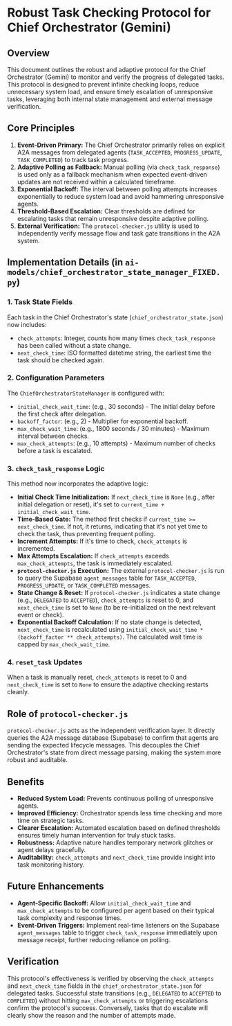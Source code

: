 # Robust Task Checking Protocol for Chief Orchestrator (Gemini)

## Overview
This document outlines the robust and adaptive protocol for the Chief Orchestrator (Gemini) to monitor and verify the progress of delegated tasks. This protocol is designed to prevent infinite checking loops, reduce unnecessary system load, and ensure timely escalation of unresponsive tasks, leveraging both internal state management and external message verification.

## Core Principles
1.  **Event-Driven Primary:** The Chief Orchestrator primarily relies on explicit A2A messages from delegated agents (`TASK_ACCEPTED`, `PROGRESS_UPDATE`, `TASK_COMPLETED`) to track task progress.
2.  **Adaptive Polling as Fallback:** Manual polling (via `check_task_response`) is used only as a fallback mechanism when expected event-driven updates are not received within a calculated timeframe.
3.  **Exponential Backoff:** The interval between polling attempts increases exponentially to reduce system load and avoid hammering unresponsive agents.
4.  **Threshold-Based Escalation:** Clear thresholds are defined for escalating tasks that remain unresponsive despite adaptive polling.
5.  **External Verification:** The `protocol-checker.js` utility is used to independently verify message flow and task gate transitions in the A2A system.

## Implementation Details (in `ai-models/chief_orchestrator_state_manager_FIXED.py`)

### 1. Task State Fields
Each task in the Chief Orchestrator's state (`chief_orchestrator_state.json`) now includes:
*   `check_attempts`: Integer, counts how many times `check_task_response` has been called without a state change.
*   `next_check_time`: ISO formatted datetime string, the earliest time the task should be checked again.

### 2. Configuration Parameters
The `ChiefOrchestratorStateManager` is configured with:
*   `initial_check_wait_time`: (e.g., 30 seconds) - The initial delay before the first check after delegation.
*   `backoff_factor`: (e.g., 2) - Multiplier for exponential backoff.
*   `max_check_wait_time`: (e.g., 1800 seconds / 30 minutes) - Maximum interval between checks.
*   `max_check_attempts`: (e.g., 10 attempts) - Maximum number of checks before a task is escalated.

### 3. `check_task_response` Logic
This method now incorporates the adaptive logic:

*   **Initial Check Time Initialization:** If `next_check_time` is `None` (e.g., after initial delegation or reset), it's set to `current_time + initial_check_wait_time`.
*   **Time-Based Gate:** The method first checks if `current_time >= next_check_time`. If not, it returns, indicating that it's not yet time to check the task, thus preventing frequent polling.
*   **Increment Attempts:** If it's time to check, `check_attempts` is incremented.
*   **Max Attempts Escalation:** If `check_attempts` exceeds `max_check_attempts`, the task is immediately escalated.
*   **`protocol-checker.js` Execution:** The external `protocol-checker.js` is run to query the Supabase `agent_messages` table for `TASK_ACCEPTED`, `PROGRESS_UPDATE`, or `TASK_COMPLETED` messages.
*   **State Change & Reset:** If `protocol-checker.js` indicates a state change (e.g., `DELEGATED` to `ACCEPTED`), `check_attempts` is reset to 0, and `next_check_time` is set to `None` (to be re-initialized on the next relevant event or check).
*   **Exponential Backoff Calculation:** If no state change is detected, `next_check_time` is recalculated using `initial_check_wait_time * (backoff_factor ** check_attempts)`. The calculated wait time is capped by `max_check_wait_time`.

### 4. `reset_task` Updates
When a task is manually reset, `check_attempts` is reset to 0 and `next_check_time` is set to `None` to ensure the adaptive checking restarts cleanly.

## Role of `protocol-checker.js`
`protocol-checker.js` acts as the independent verification layer. It directly queries the A2A message database (Supabase) to confirm that agents are sending the expected lifecycle messages. This decouples the Chief Orchestrator's state from direct message parsing, making the system more robust and auditable.

## Benefits
*   **Reduced System Load:** Prevents continuous polling of unresponsive agents.
*   **Improved Efficiency:** Orchestrator spends less time checking and more time on strategic tasks.
*   **Clearer Escalation:** Automated escalation based on defined thresholds ensures timely human intervention for truly stuck tasks.
*   **Robustness:** Adaptive nature handles temporary network glitches or agent delays gracefully.
*   **Auditability:** `check_attempts` and `next_check_time` provide insight into task monitoring history.

## Future Enhancements
*   **Agent-Specific Backoff:** Allow `initial_check_wait_time` and `max_check_attempts` to be configured per agent based on their typical task complexity and response times.
*   **Event-Driven Triggers:** Implement real-time listeners on the Supabase `agent_messages` table to trigger `check_task_response` immediately upon message receipt, further reducing reliance on polling.

## Verification
This protocol's effectiveness is verified by observing the `check_attempts` and `next_check_time` fields in the `chief_orchestrator_state.json` for delegated tasks. Successful state transitions (e.g., `DELEGATED` to `ACCEPTED` to `COMPLETED`) without hitting `max_check_attempts` or triggering escalations confirm the protocol's success. Conversely, tasks that do escalate will clearly show the reason and the number of attempts made.

